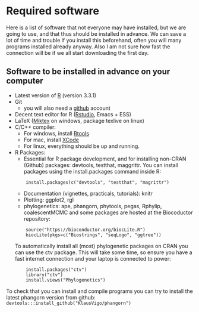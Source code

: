 # Required software 

Here is a list of software that not everyone may have installed, but we are going to use, and that thus should 
be installed in advance. We can save a lot of time and trouble if you install this beforehand, often you will 
many programs installed already anyway. Also I am not sure how fast the connection will be if we all start 
downloading the first day.  

## Software to be installed in advance on your computer
* Latest version of [R](https://cran.r-project.org/) (version 3.3.1)
* Git 
  + you will also need a [github](https://github.com/) account
* Decent text editor for R ([Rstudio](https://www.rstudio.com/), Emacs + ESS)
* LaTeX ([Miktex](http://miktex.org/) on windows, package texlive on linux)
* C/C++ compiler:
    + For windows, install [Rtools](https://cran.r-project.org/bin/windows/Rtools/)
    + For mac, install [XCode](https://developer.apple.com/xcode/)
    + For linux, everything should be up and running.
* R Packages:
    + Essential for R package development, and for installing non-CRAN (Github) packages: devtools, testthat, maggrittr.
      You can install packages using the install.packages command inside R:
    ```
        install.packages(c("devtools", "testthat", "magrittr")     
    ```    
    + Documentation (vignettes, practicals, tutorials): knitr
    + Plotting: ggplot2, rgl
    + phylogenetics: ape, phangorn, phytools, pegas, Rphylip, coalescentMCMC 
    and some packages are hosted at the Biocoductor repository:
    ```
        source("https://bioconductor.org/biocLite.R")
        biocLite(pkgs=c("Biostrings", "seqLogo", "ggtree"))
    ```    
    To automatically install all (most) phylogenetic packages on CRAN you can use the ctv package.
    This will take some time, so ensure you have a fast internet connection and your laptop is connected to power:
    ```
        install.packages("ctv")      
        library("ctv")      
        install.views("Phylogenetics")     
    ```
To check that you can install and compile programs you can try to install the latest phangorn version from github:
    ```
       devtools:::install_github("KlausVigo/phangorn")
    ```  


